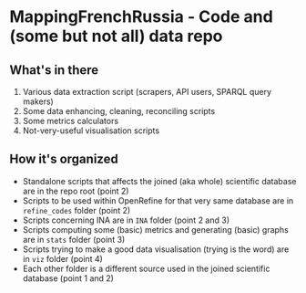 # MappingFrenchRussia - Code and (some but not all) data repo

## What's in there

1. Various data extraction script (scrapers, API users, SPARQL query makers)
2. Some data enhancing, cleaning, reconciling scripts
3. Some metrics calculators
4. Not-very-useful visualisation scripts

## How it's organized

- Standalone scripts that affects the joined (aka whole) scientific database are in the repo root (point 2)
- Scripts to be used within OpenRefine for that very same database are in `refine_codes` folder (point 2)
- Scripts concerning INA are in `INA` folder (point 2 and 3)
- Scripts computing some (basic) metrics and generating (basic) graphs are in `stats` folder (point 3)
- Scripts trying to make a good data visualisation (trying is the word) are in `viz` folder (point 4)
- Each other folder is a different source used in the joined scientific database (point 1 and 2)
